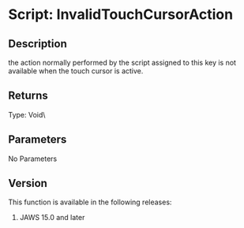# Script: InvalidTouchCursorAction

## Description

the action normally performed by the script assigned to this key is not
available when the touch cursor is active.

## Returns

Type: Void\

## Parameters

No Parameters

## Version

This function is available in the following releases:

1.  JAWS 15.0 and later
